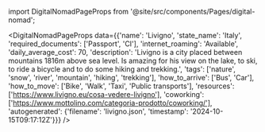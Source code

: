 
import DigitalNomadPageProps from '@site/src/components/Pages/digital-nomad';

<DigitalNomadPageProps
    data={{'name': 'Livigno', 'state_name': 'Italy', 'required_documents': ['Passport', 'CI'], 'internet_roaming': 'Available', 'daily_average_cost': 70, 'description': 'Livigno is a city placed between mountains 1816m above sea level. Is amazing for his view on the lake, to ski, to ride a bicycle and to do some hiking and trekking.', 'tags': ['nature', 'snow', 'river', 'mountain', 'hiking', 'trekking'], 'how_to_arrive': ['Bus', 'Car'], 'how_to_move': ['Bike', 'Walk', 'Taxi', 'Public transports'], 'resources': ['https://www.livigno.eu/cosa-vedere-livigno'], 'coworking': ['https://www.mottolino.com/categoria-prodotto/coworking/'], 'autogenerated': {'filename': 'livigno.json', 'timestamp': '2024-10-15T09:17:12Z'}}}
/>
